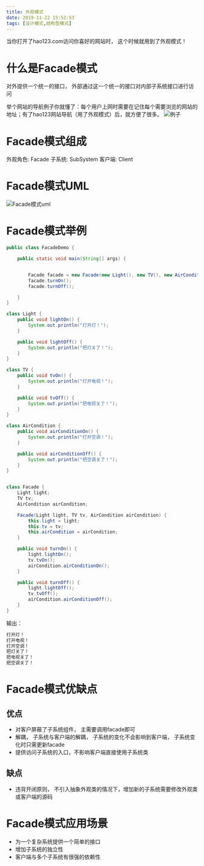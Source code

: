 ```yaml
---
title: 外观模式
date: 2019-11-22 15:52:53
tags: [设计模式,结构型模式]
---
```


当你打开了hao123.com访问你喜好的网站时， 这个时候就用到了外观模式！

<!-- more -->

# 什么是Facade模式
对外提供一个统一的接口， 外部通过这一个统一的接口对内部子系统接口进行访问

举个网站的导航例子你就懂了：每个用户上网时需要在记住每个需要浏览的网站的地址；有了hao123网站导航（用了外观模式）后，就方便了很多。
![例子](/例子1.jpg)


# Facade模式组成
外观角色: Facade
子系统: SubSystem
客户端: Client
# Facade模式UML

![Facade模式uml](/Facade模式.jpg)



# Facade模式举例
```java
public class FacadeDemo {

    public static void main(String[] args) {


        Facade facade = new Facade(new Light(), new TV(), new AirCondition());
        facade.turnOn();
        facade.turnOff();

    }
}

class Light {
    public void lightOn() {
        System.out.println("打开灯！");
    }

    public void lightOff() {
        System.out.println("把灯关了！");
    }
}

class TV {
    public void tvOn() {
        System.out.println("打开电视！");
    }

    public void tvOff() {
        System.out.println("把电视关了！");
    }
}

class AirCondition {
    public void airConditionOn() {
        System.out.println("打开空调！");
    }

    public void airConditionOff() {
        System.out.println("把空调关了！");
    }
}


class Facade {
    Light light;
    TV tv;
    AirCondition airCondition;

    Facade(Light light, TV tv, AirCondition airCondition) {
        this.light = light;
        this.tv = tv;
        this.airCondition = airCondition;
    }

    public void turnOn() {
        light.lightOn();
        tv.tvOn();
        airCondition.airConditionOn();
    }

    public void turnOff() {
        light.lightOff();
        tv.tvOff();
        airCondition.airConditionOff();
    }
}
```
输出：
```java
打开灯！
打开电视！
打开空调！
把灯关了！
把电视关了！
把空调关了！
```
# Facade模式优缺点

## 优点
* 对客户屏蔽了子系统组件， 主需要调用facade即可
* 解耦， 子系统与客户端的解耦， 子系统的变化不会影响到客户端， 子系统变化时只需更新facade
* 提供访问子系统的入口，不影响客户端直接使用子系统类

## 缺点
* 违背开闭原则， 不引入抽象外观类的情况下，增加新的子系统需要修改外观类或客户端的源码


# Facade模式应用场景
* 为一个复杂系统提供一个简单的接口
* 增加子系统的独立性
* 客户端与多个子系统有很强的依赖性

